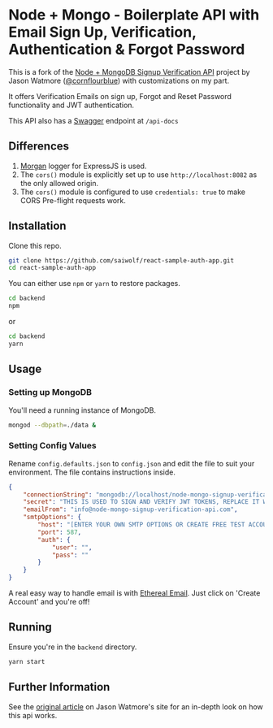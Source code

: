 # Node + Mongo - Boilerplate API with Email Sign Up, Verification, Authentication & Forgot Password

This is a fork of the [Node + MongoDB Signup Verification API](https://github.com/cornflourblue/node-mongo-signup-verification-api) project by Jason Watmore ([@cornflourblue](https://github.com/cornflourblue)) with customizations on my part.

It offers Verification Emails on sign up, Forgot and Reset Password functionality and JWT authentication.

This API also has a [Swagger](https://swagger.io/) endpoint at `/api-docs`

## Differences

1. [Morgan](https://github.com/expressjs/morgan) logger for ExpressJS is used.
2. The `cors()` module is explicitly set up to use `http://localhost:8082` as the only allowed origin.
3. The `cors()` module is configured to use `credentials: true` to make CORS Pre-flight requests work.

## Installation

Clone this repo.

```bash
git clone https://github.com/saiwolf/react-sample-auth-app.git
cd react-sample-auth-app
```

You can either use `npm` or `yarn` to restore packages.

```bash
cd backend
npm
```

or

```bash
cd backend
yarn
```

## Usage

### Setting up MongoDB

You'll need a running instance of MongoDB.

```bash
mongod --dbpath=./data &
```

### Setting Config Values

Rename `config.defaults.json` to `config.json` and edit the file to suit your environment. The file contains instructions inside.

```json
{
    "connectionString": "mongodb://localhost/node-mongo-signup-verification-api",
    "secret": "THIS IS USED TO SIGN AND VERIFY JWT TOKENS, REPLACE IT WITH YOUR OWN SECRET, IT CAN BE ANY STRING",
    "emailFrom": "info@node-mongo-signup-verification-api.com",
    "smtpOptions": {
        "host": "[ENTER YOUR OWN SMTP OPTIONS OR CREATE FREE TEST ACCOUNT IN ONE CLICK AT https://ethereal.email/]",
        "port": 587,
        "auth": {
            "user": "",
            "pass": ""
        }
    }
}
```

A real easy way to handle email is with [Ethereal Email](https://ethereal.email/). Just click on 'Create Account' and you're off!

## Running

Ensure you're in the `backend` directory.

```bash
yarn start
```

## Further Information

See the [original article](https://jasonwatmore.com/post/2020/05/13/node-mongo-api-with-email-sign-up-verification-authentication-forgot-password) on Jason Watmore's site for an in-depth look on how this api works.
